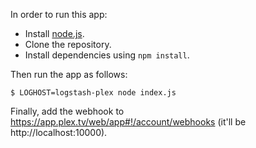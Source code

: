 In order to run this app:
 
- Install [node.js](https://nodejs.org/en/).
- Clone the repository.
- Install dependencies using `npm install`.

Then run the app as follows:

```
$ LOGHOST=logstash-plex node index.js
```

Finally, add the webhook to https://app.plex.tv/web/app#!/account/webhooks (it'll be http://localhost:10000).
